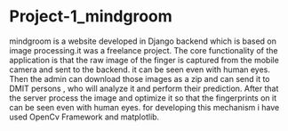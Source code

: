 # Project-1_mindgroom
mindgroom is a website developed in Django backend which is based on image processing.it was a freelance project. The core functionality of the application is that the raw image of the finger is captured from the mobile camera and sent to the backend. it can be seen even with human eyes. Then the admin can download those images as a zip and can send it to DMIT persons , who will analyze it and perform their prediction. After that the server process the image and optimize it so that the fingerprints on it can be seen even with human eyes. for developing this mechanism i have used OpenCv Framework and matplotlib.
